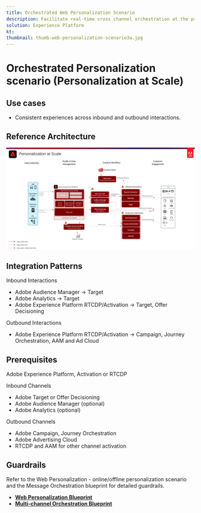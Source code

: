 ```yaml
---
title: Orchestrated Web Personalization Scenario
description: Facilitate real-time cross channel orchestration at the profile level.
solution: Experience Platform
kt: 
thumbnail: thumb-web-personalization-scenario3a.jpg
---
```


# Orchestrated Personalization scenario (Personalization at Scale)


## Use cases

* Consistent experiences across inbound and outbound interactions.


## Reference Architecture

![Scenario 3](assets/orchestrated.png)



## Integration Patterns
Inbound Interactions
* Adobe Audience Manager → Target
* Adobe Analytics → Target
* Adobe Experience Platform RTCDP/Activation → Target, Offer Decisioning

Outbound Interactions
* Adobe Experience Platform RTCDP/Activation → Campaign, Journey Orchestration, AAM and Ad Cloud



## Prerequisites
Adobe Experience Platform, Activation or RTCDP

Inbound Channels
* Adobe Target or Offer Decisioning
* Adobe Audience Manager (optional)
* Adobe Analytics (optional)

Outbound Channels
* Adobe Campaign, Journey Orchestration
* Adobe Advertising Cloud
* RTCDP and AAM for other channel activation


## Guardrails
Refer to the Web Personalization - online/offline personalization scenario and the Message Orchestration blueprint for detailed guardrails.

* **[Web Personalization Blueprint](/help/blueprints/web-personalization/online-offline.md)**
* **[Multi-channel Orchestration Blueprint](/help/blueprints/multi-channel-orchestration/overview.md)**

